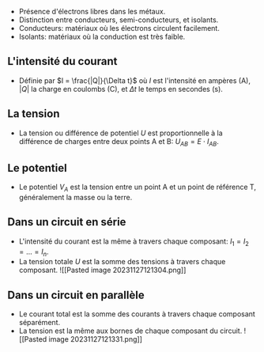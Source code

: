 - Présence d'électrons libres dans les métaux.
- Distinction entre conducteurs, semi-conducteurs, et isolants.
- Conducteurs: matériaux où les électrons circulent facilement.
- Isolants: matériaux où la conduction est très faible.

## L'intensité du courant
- Définie par $I = \frac{|Q|}{\Delta t}$ où $I$ est l'intensité en ampères (A), $|Q|$ la charge en coulombs (C), et $\Delta t$ le temps en secondes (s).

## La tension
- La tension ou différence de potentiel $U$ est proportionnelle à la différence de charges entre deux points A et B: $U_{AB} = E \cdot I_{AB}$.

## Le potentiel
- Le potentiel $V_A$ est la tension entre un point A et un point de référence T, généralement la masse ou la terre.

## Dans un circuit en série
- L'intensité du courant est la même à travers chaque composant: $I_1 = I_2 = ... = I_n$.
- La tension totale $U$ est la somme des tensions à travers chaque composant.
![[Pasted image 20231127121304.png]]
## Dans un circuit en parallèle
- Le courant total est la somme des courants à travers chaque composant séparément.
- La tension est la même aux bornes de chaque composant du circuit.
![[Pasted image 20231127121331.png]]